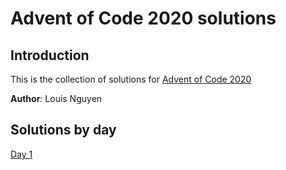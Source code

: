 # Advent of Code 2020 solutions

## Introduction

This is the collection of solutions for [Advent of Code 2020](https://adventofcode.com/ "Advent of Code 2020")

**Author**: Louis Nguyen

## Solutions by day

[Day 1](..ngvlz/advent-of-code-2020/day1/)
